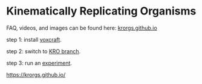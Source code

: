 # Kinematically Replicating Organisms

FAQ, videos, and images can be found here: [krorgs.github.io](https://krorgs.github.io)

step 1: install [voxcraft](https://github.com/voxcraft/voxcraft-sim).

step 2: switch to [KRO branch](https://github.com/voxcraft/voxcraft-sim/tree/KRO).

step 3: run an [experiment](https://github.com/skriegman/kinematically_replicating_organisms/blob/main/body/main.py).

https://krorgs.github.io/
